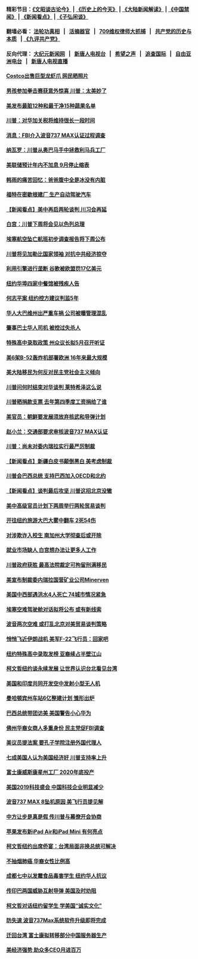 #### 精彩节目：[《文昭谈古论今》](http://134.209.198.168/wenzhao) | [《历史上的今天》](http://134.209.198.168/today-in-history) | [《大陆新闻解读》](http://134.209.198.168/ntdtv-comedy) | [《中国禁闻》](http://134.209.198.168/ntdtv-news) | [《新闻看点》](http://134.209.198.168/news-insight) | [《子弘闲谈》](http://134.209.198.168/zihongxiantan/) 

  #### 翻墙必看： [法轮功真相](http://134.209.198.168:10000/videos/truth.html) &nbsp;&nbsp;|&nbsp;&nbsp; [活摘器官](http://134.209.198.168:10000/videos/res/Organs/) &nbsp;&nbsp;|&nbsp;&nbsp; [709维权律师大抓捕](http://134.209.198.168:10000/videos/709/) &nbsp;&nbsp;|&nbsp;&nbsp; [共产党的历史与本质](http://134.209.198.168:10000/videos/jiuping/) &nbsp;&nbsp;| [《九评共产党》](http://134.209.198.168:10000/videos/jiuping/) 

#### 反向代理： [大纪元新闻网](http://134.209.198.168:10080/) &nbsp;&nbsp;|&nbsp;&nbsp; [新唐人电视台](http://134.209.198.168:8000/) &nbsp;&nbsp;|&nbsp;&nbsp; [希望之声](http://134.209.198.168:8200/) &nbsp;&nbsp;|&nbsp;&nbsp; [追查国际](http://134.209.198.168:10010/) &nbsp;&nbsp;|&nbsp;&nbsp; [自由亚洲电台](http://134.209.198.168:9800/) &nbsp;&nbsp;|&nbsp;&nbsp; [新唐人电视直播](http://134.209.198.168/) 

#### [Costco出售巨型龙虾爪 网民晒照片](../pages/nsc412/n11128305.md?t=03210336) 

#### [男孩参加拳击赛获意外惊喜 川普：太美妙了](../pages/nsc412/n11128281.md?t=03210336) 

#### [美发布最脏12种和最干净15种蔬果名单](../pages/nsc412/n11128003.md?t=03210336) 

#### [川普：对华加关税将维持很长一段时间](../pages/nsc412/n11127622.md?t=03210336) 

#### [消息：FBI介入波音737 MAX认证过程调查](../pages/nsc412/n11127985.md?t=03210336) 

#### [纳瓦罗：川普从奥巴马手中拯救利马兵工厂](../pages/nsc412/n11127806.md?t=03210336) 

#### [美联储预计年内不加息 9月停止缩表](../pages/nsc412/n11127828.md?t=03210336) 

#### [韩雨的痛苦回忆：爸爸腹中全是冰没有内脏](../pages/nsc412/n11127709.md?t=03210336) 

#### [福特在密歇根建厂 生产自动驾驶汽车](../pages/nsc412/n11127765.md?t=03210336) 

#### [【新闻看点】美中再启两轮谈判 川习会再延](../pages/nsc412/n11127257.md?t=03210336) 

#### [白宫：川普下周将会见以色列总理](../pages/nsc412/n11127676.md?t=03210336) 

#### [埃塞航空坠亡航班初步调查报告将下周公布](../pages/nsc412/n11127328.md?t=03210336) 

#### [川普将见加勒比国家领袖 对抗中共经济掠夺](../pages/nsc412/n11127424.md?t=03210336) 

#### [利用引擎进行垄断 谷歌被欧盟罚17亿美元](../pages/nsc412/n11127294.md?t=03210336) 

#### [纽约华埠四家中餐馆被残疾人告](../pages/nsc412/n11126793.md?t=03210336) 

#### [何志平案 纽约控方建议判监5年](../pages/nsc412/n11126830.md?t=03210336) 

#### [华人大巴维州出严重车祸 公司被曝管理混乱](../pages/nsc412/n11126839.md?t=03210336) 

#### [肇事巴士华人司机 被控过失杀人](../pages/nsc412/n11126835.md?t=03210336) 

#### [特殊高中录取政策 州众议长拟5月召开听证](../pages/nsc412/n11126818.md?t=03210336) 

#### [美6架B-52轰炸机部署欧洲 16年来最大规模](../pages/nsc412/n11126396.md?t=03210336) 

#### [美大陆移民为何反对民主党社会主义倾向](../pages/nsc412/n11124757.md?t=03210336) 

#### [川普问何时结束对华谈判 莱特希泽这么说](../pages/nsc412/n11125819.md?t=03210336) 

#### [川普晒捐款支票 去年第四季度工资捐给了谁](../pages/nsc412/n11125569.md?t=03210336) 

#### [美官员：朝鲜要发展须放弃核武和导弹计划](../pages/nsc412/n11125592.md?t=03210336) 

#### [赵小兰：交通部要求审核波音737 MAX认证](../pages/nsc412/n11125495.md?t=03210336) 

#### [川普：尚未对委内瑞拉实行最严厉制裁](../pages/nsc412/n11125364.md?t=03210336) 

#### [【新闻看点】新疆白皮书颠倒黑白 美考虑制裁](../pages/nsc412/n11125158.md?t=03210336) 

#### [川普会巴西总统 支持巴西加入OECD和北约](../pages/nsc412/n11125224.md?t=03210336) 

#### [【新闻看点】谈判最后攻坚 川普这招北京没辙](../pages/nsc412/n11124773.md?t=03210336) 

#### [美中高级官员计划下两周举行两轮贸易谈判](../pages/nsc412/n11125232.md?t=03210336) 

#### [开往纽约旅游大巴大雾中翻车 2死54伤](../pages/nsc412/n11125299.md?t=03210336) 

#### [对涉欺诈入校生 南加州大学彻查后或开除](../pages/nsc412/n11124970.md?t=03210336) 

#### [就业市场缺人 白宫想办法让更多人工作](../pages/nsc412/n11125237.md?t=03210336) 

#### [川普政府获胜 最高法院裁定可拘留刑满移民](../pages/nsc412/n11125178.md?t=03210336) 

#### [美宣布制裁委内瑞拉国营矿业公司Minerven](../pages/nsc412/n11124750.md?t=03210336) 

#### [美国中西部遇洪水4人死亡 74城市情况紧急](../pages/nsc412/n11124747.md?t=03210336) 

#### [埃塞空难驾驶舱对话拟将公布 或有新线索](../pages/nsc412/n11124659.md?t=03210336) 

#### [波音两次空难 或打乱北京对美贸易谈判策略](../pages/nsc412/n11124570.md?t=03210336) 

#### [悄悄飞近伊朗战机 美军F-22飞行员：回家吧](../pages/nsc412/n11124228.md?t=03210336) 

#### [纽约特殊高中录取发榜 亚裔续占半壁江山](../pages/nsc412/n11124179.md?t=03210336) 

#### [柯文哲纽约谈永续发展 让世界认识台北看见台湾](../pages/nsc412/n11124110.md?t=03210336) 

#### [美国和印度共同开发空中发射小型无人机](../pages/nsc412/n11124071.md?t=03210336) 

#### [曼哈顿宾州车站6亿整建计划 雏形出炉](../pages/nsc412/n11124085.md?t=03210336) 

#### [巴西总统带团访美 美国警告小心华为](../pages/nsc412/n11123069.md?t=03210336) 

#### [佛州华裔女商人多重身份 民主党促FBI调查](../pages/nsc412/n11123820.md?t=03210336) 

#### [美议员提法案 要孔子学院注册外国代理人](../pages/nsc412/n11123437.md?t=03210336) 

#### [七成美国人认为美国经济好 川普支持率上升](../pages/nsc412/n11123076.md?t=03210336) 

#### [富士康威斯康星州工厂 2020年底投产](../pages/nsc412/n11122788.md?t=03210336) 

#### [美国2019科技盛会 中国科技企业明显减少](../pages/nsc412/n11122071.md?t=03210336) 

#### [波音737 MAX 8坠机原因 美飞行员提见解](../pages/nsc412/n11122287.md?t=03210336) 

#### [中方让步是真是假 传川普与幕僚开会协商](../pages/nsc412/n11122251.md?t=03210336) 

#### [苹果发布新iPad Air和iPad Mini 有何亮点](../pages/nsc412/n11122244.md?t=03210336) 

#### [柯文哲纽约出席侨宴：台湾局面非换总统可解决](../pages/nsc412/n11121882.md?t=03210336) 

#### [不抽烟肺癌 华裔女性比例高](../pages/nsc412/n11121870.md?t=03210336) 

#### [成都七中以发霉食品毒害学生 纽约华人抗议](../pages/nsc412/n11121837.md?t=03210336) 

#### [传印巴两国威胁互射导弹 美国及时劝阻](../pages/nsc412/n11121331.md?t=03210336) 

#### [柯文哲对话纽约留学生 学美国“诚实文化”](../pages/nsc412/n11120697.md?t=03210336) 

#### [防失速 波音737Max系统软件升级即将完成](../pages/nsc412/n11120822.md?t=03210336) 

#### [迁回台湾 富士康拟转移部分中国服务器生产](../pages/nsc412/n11120788.md?t=03210336) 

#### [美经济强势 助众多CEO月进百万](../pages/nsc412/n11120429.md?t=03210336) 

